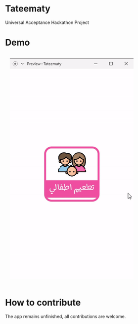 # Tateematy

Universal Acceptance Hackathon Project

# Demo

<img style="margin:15px" width="400" alt="Landing Page" src="./design/demo.gif">


# How to contribute

The app remains unfinished, all contributions are welcome.